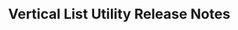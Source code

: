 <!-- Release notes authoring guidelines: http://keepachangelog.com/ -->

# Vertical List Utility Release Notes

<!-- ## [Unreleased] -->

<!-- ## [VERSION] -->

